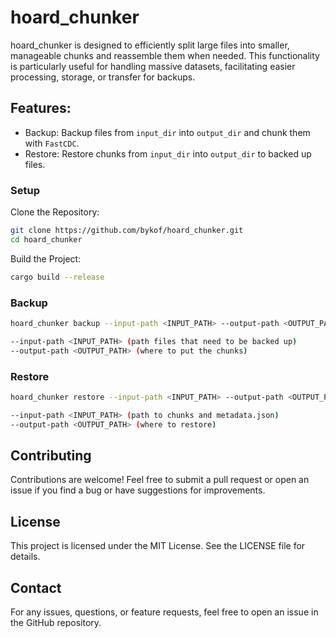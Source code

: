 # hoard_chunker

hoard_chunker is designed to efficiently split large files into smaller, manageable
chunks and reassemble them when needed. This functionality is particularly useful for handling massive datasets,
facilitating easier processing, storage, or transfer for backups.

## Features:

- Backup: Backup files from `input_dir` into `output_dir` and chunk them with `FastCDC`.
- Restore: Restore chunks from `input_dir` into `output_dir` to backed up files.

### Setup

Clone the Repository:

```sh
git clone https://github.com/bykof/hoard_chunker.git
cd hoard_chunker
```

Build the Project:

```sh
cargo build --release
```

### Backup

```sh
hoard_chunker backup --input-path <INPUT_PATH> --output-path <OUTPUT_PATH>

--input-path <INPUT_PATH> (path files that need to be backed up)
--output-path <OUTPUT_PATH> (where to put the chunks)
``` 

### Restore

```sh
hoard_chunker restore --input-path <INPUT_PATH> --output-path <OUTPUT_PATH>

--input-path <INPUT_PATH> (path to chunks and metadata.json)
--output-path <OUTPUT_PATH> (where to restore)
```

## Contributing

Contributions are welcome! Feel free to submit a pull request or open an issue if you find a bug or have suggestions for
improvements.

## License

This project is licensed under the MIT License. See the LICENSE file for details.

## Contact

For any issues, questions, or feature requests, feel free to open an issue in the GitHub repository.

